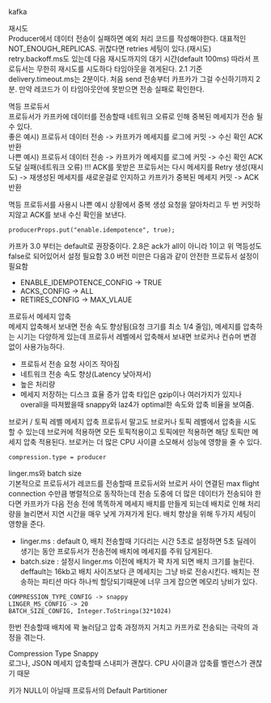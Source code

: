 kafka

재시도  
Producer에서 데이터 전송이 실패하면 예외 처리 코드를 작성해야한다. 대표적인 NOT_ENOUGH_REPLICAS. 귀찮다면 retries 세팅이 있다.(재시도) retry.backoff.ms도 있는데 다음 재시도까지의 대기 시간(default 100ms)
따라서 프로듀서는 무한히 재시도를 시도하다 타임아웃을 겪게된다. 2.1 기준 delivery.timeout.ms는 2분이다. 처음 send 전송부터 카프카가 그걸 수신하기까지 2분. 만약 레코드가 이 타임아웃안에 못받으면 전송 실패로 확인한다.

멱등 프로듀서   
프로듀서가 카프카에 데이터를 전송할때 네트워크 오류로 인해 중복된 메세지가 전송 될 수 있다.  
좋은 예시) 프로듀서 데이터 전송 -> 카프카가 메세지를 로그에 커밋 -> 수신 확인 ACK 반환  
나쁜 예시) 프로듀서 데이터 전송 -> 카프카가 메세지를 로그에 커밋 -> 수신 확인 ACK 도달 실패(네트워크 오류) !!!
ACK를 못받은 프로듀서는 다시 메세지를 Retry 생성(재시도) -> 재생성된 메세지를 새로운걸로 인지하고 카프카가 중복된 메세지 커밋 -> ACK 반환

멱등 프로듀서를 사용시 나쁜 예시 상황에서 중복 생성 요청을 알아차리고 두 번 커밋하지않고 ACK를 보내 수신 확인을 보낸다.
```
producerProps.put("enable.idempotence", true);
```

카프카 3.0 부터는 default로 권장중이다. 2.8은 ack가 all이 아니라 1이고 위 멱등성도 false로 되어있어서 설정 필요함 3.0 버전 미만은 다음과 같이 안전한 프로듀서 설정이 필요함  
- ENABLE_IDEMPOTENCE_CONFIG -> TRUE
- ACKS_CONFIG -> ALL
- RETIRES_CONFIG -> MAX_VLAUE

프로듀서 메세지 압축  
메세지 압축해서 보내면 전송 속도 향상됨(요청 크기를 최소 1/4 줄임), 메세지를 압축하는 시기는 다양하게 있는데 프로듀서 레벨에서 압축해서 보내면 브로커나 컨슈머 변경 없이 사용가능하다.
- 프로듀서 전송 요청 사이즈 작아짐
- 네트워크 전송 속도 향상(Latency 낮아져서)
- 높은 처리량
- 메세지 저장하는 디스크 효율 증가
압축 타입은 gzip이나 여러가지가 있지나 overall을 따져봤을때 snappy와 laz4가 optimal한 속도와 압축 비율을 보여줌.

브로커 / 토픽 레벨 메세지 압축
프로듀서 말고도 브로커나 토픽 레벨에서 압축을 시도 할 수 있는데 브로커에 적용하면 모든 토픽적용이고 토픽에만 적용하면 해당 토픽만 메세지 압축 적용된다.
브로커는 더 많은 CPU 사이클 소모해서 성능에 영향을 줄 수 있다.
```
compression.type = producer
```

linger.ms와 batch size  
기본적으로 프로듀서가 레코드를 전송할때 프로듀서와 브로커 사이 연결된 max flight connection 수만큼 병렬적으로 동작하는데 전송 도중에 더 많은 데이터가 전송되야 한다면
카프카가 다음 전송 전에 똑똑하게 메세지 배치를 만들게 되는데 배치로 인해 처리량을 늘리면서 지연 시간을 매우 낮게 가져가게 된다. 배치 향상을 위해 두가지 세팅이 영향을 준다.
- linger.ms : default 0, 배치 전송할때 기다리는 시간 5초로 설정하면 5초 딜레이 생기는 동안 프로듀서가 전송전에 배치에 메세지를 주워 담게된다.
- batch.size : 설정시 linger.ms 이전에 배치가 꽉 차게 되면 배치 크기를 늘린다. deffault는 16kb고 배치 사이즈보다 큰 메세지는 그냥 바로 전송시킨다. 배치는 전송하는 파티션
마다 하나씩 할당되기때문에 너무 크게 잡으면 메모리 낭비가 있다.
```
COMPRESSION_TYPE_CONFIG -> snappy
LINGER_MS_CONFIG -> 20
BATCH_SIZE_CONFIG, Integer.ToStringa(32*1024)
```
한번 전송할때 배치에 꽉 눌러담고 압축 과정까지 거치고 카프카로 전송되는 극락의 과정을 겪는다.

Compression Type Snappy  
로그나, JSON 메세지 압축할때 스내피가 괜찮다. CPU 사이클과 압축률 벨런스가 괜찮기 때문

키가 NULL이 아닐때 프로듀서의 Default Partitioner
















